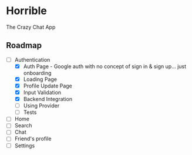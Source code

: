 # Horrible

The Crazy Chat App

## Roadmap

- [ ] Authentication
  - [x] Auth Page - Google auth with no concept of sign in & sign up... just onboarding
  - [x] Loading Page
  - [x] Profile Update Page
  - [x] Input Validation
  - [x] Backend Integration
  - [ ] Using Provider
  - [ ] Tests
- [ ] Home
- [ ] Search
- [ ] Chat
- [ ] Friend's profile
- [ ] Settings

